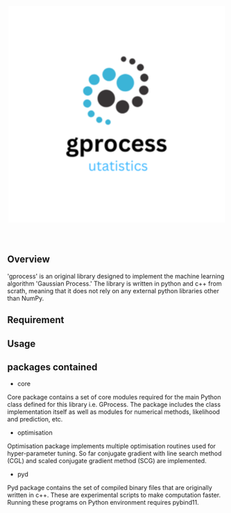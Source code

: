 <h1 align="center">
<img src="/logo/gprocess.png" width="500">
</h1><br>

## Overview
'gprocess' is an original library designed to implement the machine learning algorithm 'Gaussian Process.' The library is written in python and c++ from scrath, meaning that it does not rely on any external python libraries other than NumPy.

## Requirement

## Usage

## packages contained
- core

Core package contains a set of core modules required for the main Python class defined for this library i.e. GProcess. The package includes the class implementation itself as well as modules for numerical methods, likelihood and prediction, etc.

- optimisation 

Optimisation package implements multiple optimisation routines used for hyper-parameter tuning. So far conjugate gradient with line search method (CGL) and scaled conjugate gradient method (SCG) are implemented.

- pyd

Pyd package contains the set of compiled binary files that are originally written in c++. These are experimental scripts to make computation faster. Running these programs on Python environment requires pybind11. 
